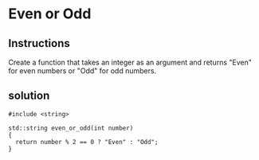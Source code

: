 # Even or Odd

## Instructions

Create a function that takes an integer as an argument and returns "Even" for even numbers or "Odd" for odd numbers.

## solution

```
#include <string>

std::string even_or_odd(int number) 
{
  return number % 2 == 0 ? "Even" : "Odd";
}
```
